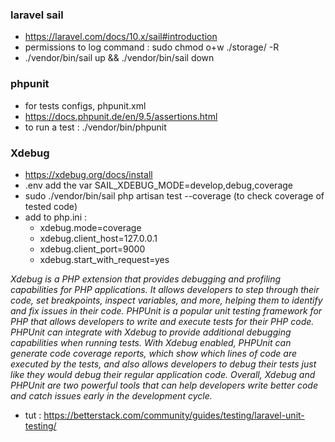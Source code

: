 ### laravel sail
- https://laravel.com/docs/10.x/sail#introduction
- permissions to log command : sudo chmod o+w ./storage/ -R
- ./vendor/bin/sail up && ./vendor/bin/sail down
### phpunit 
- for tests configs, phpunit.xml
- https://docs.phpunit.de/en/9.5/assertions.html
- to run a test : ./vendor/bin/phpunit

### Xdebug
- https://xdebug.org/docs/install
- .env add the var SAIL_XDEBUG_MODE=develop,debug,coverage
- sudo ./vendor/bin/sail php artisan test --coverage (to check coverage of tested code)
- add to php.ini : 
  - xdebug.mode=coverage
  - xdebug.client_host=127.0.0.1
  - xdebug.client_port=9000
  - xdebug.start_with_request=yes

*Xdebug is a PHP extension that provides debugging and profiling capabilities for PHP applications. It allows developers to step through their code, set breakpoints, inspect variables, and more, helping them to identify and fix issues in their code.
PHPUnit is a popular unit testing framework for PHP that allows developers to write and execute tests for their PHP code. PHPUnit can integrate with Xdebug to provide additional debugging capabilities when running tests. With Xdebug enabled, PHPUnit can generate code coverage reports, which show which lines of code are executed by the tests, and also allows developers to debug their tests just like they would debug their regular application code.
Overall, Xdebug and PHPUnit are two powerful tools that can help developers write better code and catch issues early in the development cycle.*


- tut : https://betterstack.com/community/guides/testing/laravel-unit-testing/
